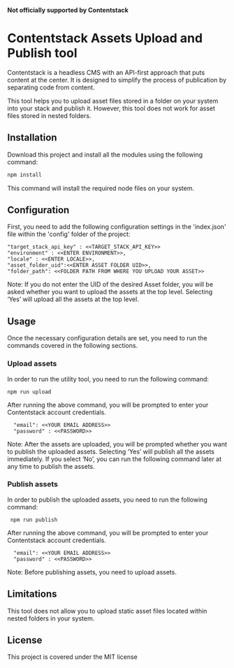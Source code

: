 **Not officially supported by Contentstack**


# Contentstack Assets Upload and Publish tool

Contentstack is a headless CMS with an API-first approach that puts content at the center. It is designed to simplify the process of publication by separating code from content.

This tool helps you to upload asset files stored in a folder on your system into your stack and publish it. However, this tool does not work for asset files stored in nested folders.

## Installation

Download this project and install all the modules using the following command:

```bash
npm install
```

This command will install the required node files on your system.

## Configuration

First, you need to add the following configuration settings in the 'index.json' file within the 'config' folder of the project:

```
"target_stack_api_key" : <<TARGET_STACK_API_KEY>>
"environment" : <<ENTER ENVIRONMENT>>,
"locale" : <<ENTER LOCALE>>,
"asset_folder_uid":<<ENTER ASSET FOLDER UID>>,
"folder_path": <<FOLDER PATH FROM WHERE YOU UPLOAD YOUR ASSET>>
 ```

Note: If you do not enter the UID of the desired Asset folder, you will be asked whether you want to upload the assets at the top level. Selecting ‘Yes’ will upload all the assets at the top level.
## Usage

Once the necessary configuration details are set, you need to run the commands covered in the following sections.

### Upload assets

In order to run the utility tool, you need to run the following command:

 ```
 npm run upload
 ```

After running the above command, you will be prompted to enter your Contentstack account credentials.

 ```
   "email": <<YOUR EMAIL ADDRESS>>
   "password" : <<PASSWORD>>
  ```


Note: After the assets are uploaded, you will be prompted whether you want to publish the uploaded assets. Selecting ‘Yes’ will publish all the assets immediately. If you select ‘No’, you can run the following command later at any time to publish the assets.

### Publish assets

In order to publish the uploaded assets, you need to run the following command:

```
 npm run publish
```

After running the above command, you will be prompted to enter your Contentstack account credentials.

 ```
   "email": <<YOUR EMAIL ADDRESS>>
   "password" : <<PASSWORD>>
  ```

Note: Before publishing assets, you need to upload assets.

## Limitations

This tool does not allow you to upload static asset files located within nested folders in your system.

## License

This project is covered under the MIT license

